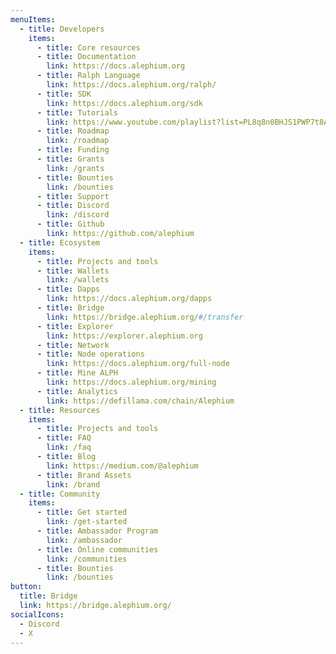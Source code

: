 ```yaml
---
menuItems:
  - title: Developers
    items:
      - title: Core resources
      - title: Documentation
        link: https://docs.alephium.org
      - title: Ralph Language
        link: https://docs.alephium.org/ralph/
      - title: SDK
        link: https://docs.alephium.org/sdk
      - title: Tutorials
        link: https://www.youtube.com/playlist?list=PL8q8n0BHJS1PWP7t8ABECYdOaPM-hJmjx
      - title: Roadmap
        link: /roadmap
      - title: Funding
      - title: Grants
        link: /grants
      - title: Bounties
        link: /bounties
      - title: Support
      - title: Discord
        link: /discord
      - title: Github
        link: https://github.com/alephium
  - title: Ecosystem
    items:
      - title: Projects and tools
      - title: Wallets
        link: /wallets
      - title: Dapps
        link: https://docs.alephium.org/dapps
      - title: Bridge
        link: https://bridge.alephium.org/#/transfer
      - title: Explorer
        link: https://explorer.alephium.org
      - title: Network
      - title: Node operations
        link: https://docs.alephium.org/full-node
      - title: Mine ALPH
        link: https://docs.alephium.org/mining
      - title: Analytics
        link: https://defillama.com/chain/Alephium
  - title: Resources
    items:
      - title: Projects and tools
      - title: FAQ
        link: /faq
      - title: Blog
        link: https://medium.com/@alephium
      - title: Brand Assets
        link: /brand
  - title: Community
    items:
      - title: Get started
        link: /get-started
      - title: Ambassador Program
        link: /ambassador
      - title: Online communities
        link: /communities
      - title: Bounties
        link: /bounties
button:
  title: Bridge
  link: https://bridge.alephium.org/
socialIcons:
  - Discord
  - X
---
```

